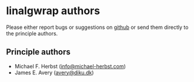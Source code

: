linalgwrap authors
==================

Please either report bugs or suggestions on [github](https://github.com/linalgwrap/linalgwrap.git) or send them directly to the principle authors.

Principle authors
-----------------
- Michael F. Herbst (info@michael-herbst.com)
- James E. Avery (avery@diku.dk)

